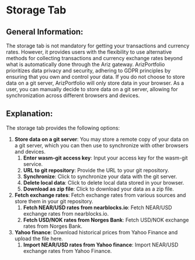 # Storage Tab

## General Information:
The storage tab is not mandatory for getting your transactions and currency rates. However, it provides users with the flexibility to use alternative methods for collecting transactions and currency exchange rates beyond what is automatically done through the Ariz gateway. ArizPortfolio prioritizes data privacy and security, adhering to GDPR principles by ensuring that you own and control your data. If you do not choose to store data on a git server, ArizPortfolio will only store data in your browser. As a user, you can manually decide to store data on a git server, allowing for synchronization across different browsers and devices.

## Explanation:
The storage tab provides the following options:

1. **Store data on a git server**: You may store a remote copy of your data on a git server, which you can then use to synchronize with other browsers and devices.
    1. **Enter wasm-git access key**: Input your access key for the wasm-git service.
    2. **URL to git repository**: Provide the URL to your git repository.
    3. **Synchronize**: Click to synchronize your data with the git server.
    4. **Delete local data**: Click to delete local data stored in your browser.
    5. **Download as zip file**: Click to download your data as a zip file.
2. **Fetch exchange rates**: Fetch exchange rates from various sources and store them in your git repository.
    1. **Fetch NEAR/USD rates from nearblocks.io**: Fetch NEAR/USD exchange rates from nearblocks.io.
    2. **Fetch USD/NOK rates from Norges Bank**: Fetch USD/NOK exchange rates from Norges Bank.
3. **Yahoo finance**: Download historical prices from Yahoo Finance and upload the file here.
    1. **Import NEAR/USD rates from Yahoo finance**: Import NEAR/USD exchange rates from Yahoo Finance.
